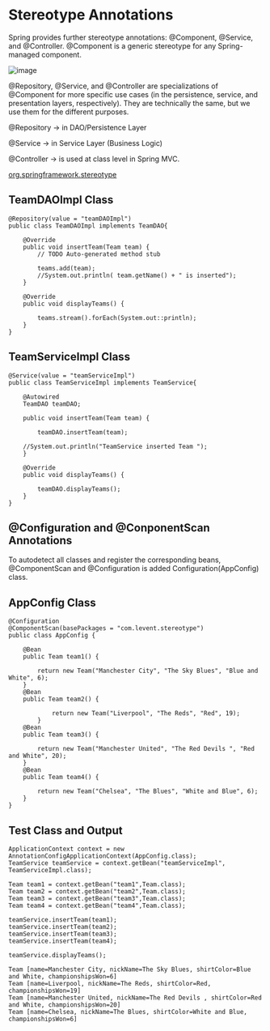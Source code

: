 # Stereotype Annotations

Spring provides further stereotype annotations: @Component, @Service, and @Controller. @Component is a generic stereotype for any Spring-managed component.

![image](https://user-images.githubusercontent.com/113794977/191054483-37b4912d-06ce-44b2-b042-bcb20d75b9ab.png)

@Repository, @Service, and @Controller are specializations of @Component for more specific use cases (in the persistence, service, and presentation layers, respectively). They are technically the same, but we use them for the different purposes.

@Repository -> in DAO/Persistence Layer

@Service -> in Service Layer (Business Logic)

@Controller -> is used at class level in Spring MVC.

 [org.springframework.stereotype](https://docs.spring.io/spring-framework/docs/current/javadoc-api/org/springframework/stereotype/package-summary.html)

## TeamDAOImpl Class
```
@Repository(value = "teamDAOImpl")
public class TeamDAOImpl implements TeamDAO{

	@Override
	public void insertTeam(Team team) {
		// TODO Auto-generated method stub
	
		teams.add(team);
		//System.out.println( team.getName() + " is inserted");	
	}

	@Override
	public void displayTeams() {
		
		teams.stream().forEach(System.out::println);
	}
}
```

## TeamServiceImpl Class
```
@Service(value = "teamServiceImpl")
public class TeamServiceImpl implements TeamService{

	@Autowired
	TeamDAO teamDAO;

	public void insertTeam(Team team) {
		
		teamDAO.insertTeam(team);
		
    //System.out.println("TeamService inserted Team ");
	}

	@Override
	public void displayTeams() {
		
		teamDAO.displayTeams();	
	}
}
```
 ## @Configuration and @ConponentScan Annotations
 To autodetect all classes and register the corresponding beans,  @ComponentScan and @Configuration is added Configuration(AppConfig) class.

## AppConfig Class
```
@Configuration
@ComponentScan(basePackages = "com.levent.stereotype")
public class AppConfig {
	
	@Bean
	public Team team1() {
		
		return new Team("Manchester City", "The Sky Blues", "Blue and White", 6);
	}
	@Bean
	public Team team2() {
			
			return new Team("Liverpool", "The Reds", "Red", 19);
		}
	@Bean
	public Team team3() {
		
		return new Team("Manchester United", "The Red Devils ", "Red and White", 20);
	}
	@Bean
	public Team team4() {
		
		return new Team("Chelsea", "The Blues", "White and Blue", 6);
	}
}
```
## Test Class and Output
```
ApplicationContext context = new AnnotationConfigApplicationContext(AppConfig.class);
TeamService teamService = context.getBean("teamServiceImpl", TeamServiceImpl.class);
		
Team team1 = context.getBean("team1",Team.class);
Team team2 = context.getBean("team2",Team.class);
Team team3 = context.getBean("team3",Team.class);
Team team4 = context.getBean("team4",Team.class);
		
teamService.insertTeam(team1);
teamService.insertTeam(team2);
teamService.insertTeam(team3);
teamService.insertTeam(team4);
		
teamService.displayTeams();	    
    
Team [name=Manchester City, nickName=The Sky Blues, shirtColor=Blue and White, championshipsWon=6]
Team [name=Liverpool, nickName=The Reds, shirtColor=Red, championshipsWon=19]
Team [name=Manchester United, nickName=The Red Devils , shirtColor=Red and White, championshipsWon=20]
Team [name=Chelsea, nickName=The Blues, shirtColor=White and Blue, championshipsWon=6]
